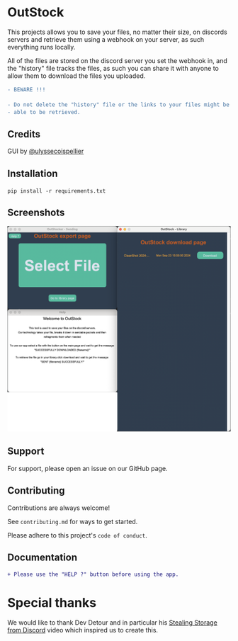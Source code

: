 
# OutStock

This projects allows you to save your files, no matter their size, on discords servers and retrieve them using a webhook on your server, as such everything runs locally.

All of the files are stored on the discord server you set the webhook in, and the "history" file tracks the files, as such you can share it with anyone to allow them to download the files you uploaded.

```diff
- BEWARE !!!

- Do not delete the "history" file or the links to your files might be permanetly lost and won't be
- able to be retrieved.
```

## Credits

GUI by [@ulyssecoispellier](https://github.com/ulyssecoispellier)


## Installation
`pip install -r requirements.txt`

## Screenshots
![App Screenshot](https://github.com/horacehoff/outstock/blob/2ce8db1b02ac78935d1d86e58f688470472b8e29/readmeAssets/ScreenshotOfAllThePages.png)

## Support
For support, please open an issue on our GitHub page.


## Contributing
Contributions are always welcome!

See `contributing.md` for ways to get started.

Please adhere to this project's `code of conduct`.

## Documentation

```diff
+ Please use the "HELP ?" button before using the app.
```


# Special thanks

We would like to thank Dev Detour and in particular his [Stealing Storage from Discord](https://www.youtube.com/watch?v=c_arQ-6ElYI) video which inspired us to create this.